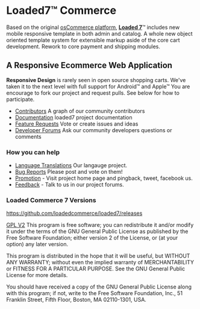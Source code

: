 # Loaded7&trade; Commerce
Based on the original [osCommerce platform](http://www.oscommerce.com "osCommerce Online Merchant"), **[Loaded 7]**&trade; includes new mobile responsive template in both admin and catalog.
A whole new object oriented template system for extensible markup aside of the core cart development. Rework to core payment and shipping modules.
## A Responsive Ecommerce Web Application
**Responsive Design** is rarely seen in open source shopping carts. We've taken it to the next level with full support for Android&trade; and Apple&trade;
You are encourage to fork our project and request pulls. See below for how to participate.

- [Contributors] A graph of our community contributors
- [Documentation] loaded7 project documentation
- [Feature Requests] Vote or create issues and ideas
- [Developer Forums] Ask our community developers questions or comments


### How you can help
* [Language Translations] Our langauge project.
* [Bug Reports] Please post and vote on them!
* [Promotion] - Visit project home page and pingback, tweet, facebook us.
* [Feedback] - Talk to us in our project forums.

### Loaded Commerce 7 Versions
https://github.com/loadedcommerce/loaded7/releases

[GPL V2](http://www.gnu.org/licenses/gpl-2.0.html#SEC2) This program is free software; you can redistribute it and/or
modify it under the terms of the GNU General Public License
as published by the Free Software Foundation; either version 2
of the License, or (at your option) any later version.

This program is distributed in the hope that it will be useful,
but WITHOUT ANY WARRANTY; without even the implied warranty of
MERCHANTABILITY or FITNESS FOR A PARTICULAR PURPOSE.  See the
GNU General Public License for more details.

You should have received a copy of the GNU General Public License
along with this program; if not, write to the Free Software
Foundation, Inc., 51 Franklin Street, Fifth Floor, Boston, MA  02110-1301, USA.

[Contributors]: https://github.com/loadedcommerce/loaded7/graphs/contributors/
[Documentation]: http://www.docs.loaded7.com/
[Feature Requests]: http://50.63.86.50/HelpDesk/Ideas.aspx
[Bug Reports]: http://50.63.86.50/HelpDesk/Issues.aspx
[Developer Forums]: http://loaded7.com/community/forums/main/developer-forum/
[Language Translations]: https://githubt.com/loadedcommerce/loaded7-langauges/
[Feedback]: http://www.loaded7.com/forums/
[Promotion]: http://www.loaded7.com/
[Loaded 7]: http://www.loaded7.com
